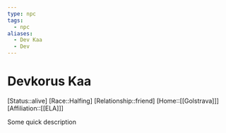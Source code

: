 ```yaml
---
type: npc
tags:
  - npc
aliases:
  - Dev Kaa
  - Dev
---
```


# Devkorus Kaa
[Status::alive]
[Race::Halfing]
[Relationship::friend]
[Home::[[Golstrava]]]
[Affiliation::[[ELA]]]

Some quick description
